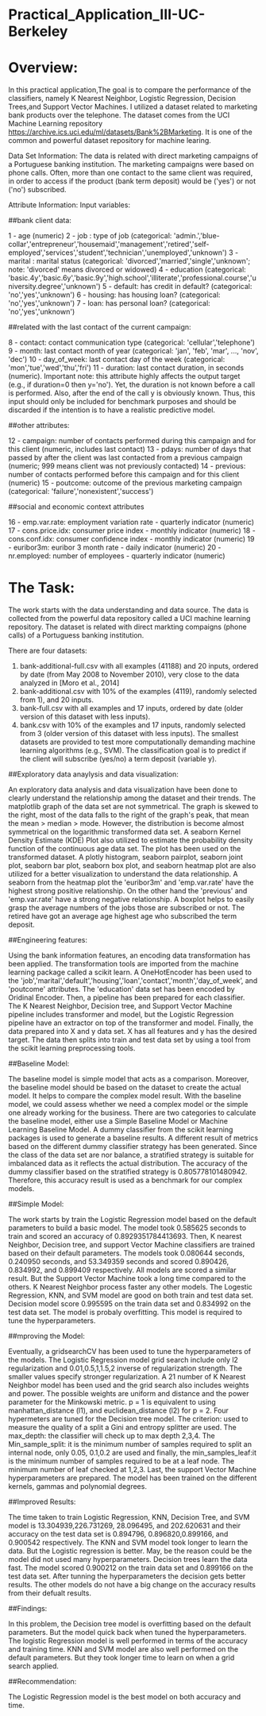 # Practical_Application_III-UC-Berkeley

# Overview:
In this practical application,The goal is to compare the performance of the classifiers, namely K Nearest Neighbor, Logistic Regression, Decision Trees,and Support Vector Machines. I utilized a dataset related to marketing bank products over the telephone. The dataset comes from the UCI Machine Learning repository https://archive.ics.uci.edu/ml/datasets/Bank%2BMarketing. It is one of the common and powerful dataset repository for machine learing. 

Data Set Information:
The data is related with direct marketing campaigns of a Portuguese banking institution. The marketing campaigns were based on phone calls. Often, more than one contact to the same client was required, in order to access if the product (bank term deposit) would be ('yes') or not ('no') subscribed.

Attribute Information:
Input variables:

##bank client data:

1 - age (numeric)
2 - job : type of job (categorical: 'admin.','blue-collar','entrepreneur','housemaid','management','retired','self-employed','services','student','technician','unemployed','unknown')
3 - marital : marital status (categorical: 'divorced','married','single','unknown'; note: 'divorced' means divorced or widowed)
4 - education (categorical: 'basic.4y','basic.6y','basic.9y','high.school','illiterate','professional.course','university.degree','unknown')
5 - default: has credit in default? (categorical: 'no','yes','unknown')
6 - housing: has housing loan? (categorical: 'no','yes','unknown')
7 - loan: has personal loan? (categorical: 'no','yes','unknown')

##related with the last contact of the current campaign:

8 - contact: contact communication type (categorical: 'cellular','telephone')
9 - month: last contact month of year (categorical: 'jan', 'feb', 'mar', ..., 'nov', 'dec')
10 - day_of_week: last contact day of the week (categorical: 'mon','tue','wed','thu','fri')
11 - duration: last contact duration, in seconds (numeric). Important note: this attribute highly affects the output target (e.g., if duration=0 then y='no'). Yet, the duration is not known before a call is performed. Also, after the end of the call y is obviously known. Thus, this input should only be included for benchmark purposes and should be discarded if the intention is to have a realistic predictive model.

##other attributes:

12 - campaign: number of contacts performed during this campaign and for this client (numeric, includes last contact)
13 - pdays: number of days that passed by after the client was last contacted from a previous campaign (numeric; 999 means client was not previously contacted)
14 - previous: number of contacts performed before this campaign and for this client (numeric)
15 - poutcome: outcome of the previous marketing campaign (categorical: 'failure','nonexistent','success')

##social and economic context attributes

16 - emp.var.rate: employment variation rate - quarterly indicator (numeric)
17 - cons.price.idx: consumer price index - monthly indicator (numeric)
18 - cons.conf.idx: consumer confidence index - monthly indicator (numeric)
19 - euribor3m: euribor 3 month rate - daily indicator (numeric)
20 - nr.employed: number of employees - quarterly indicator (numeric)

# The Task:
The work starts with the data understanding and data source. The data is collected from the powerful data repository called a UCI machine learning repository.
The dataset is related with direct markting compaigns (phone calls) of a Portuguess banking institution. 

There are four datasets:
1) bank-additional-full.csv with all examples (41188) and 20 inputs, ordered by date (from May 2008 to November 2010), very close to the data analyzed in [Moro et al., 2014]
2) bank-additional.csv with 10% of the examples (4119), randomly selected from 1), and 20 inputs.
3) bank-full.csv with all examples and 17 inputs, ordered by date (older version of this dataset with less inputs).
4) bank.csv with 10% of the examples and 17 inputs, randomly selected from 3 (older version of this dataset with less inputs).
The smallest datasets are provided to test more computationally demanding machine learning algorithms (e.g., SVM).
The classification goal is to predict if the client will subscribe (yes/no) a term deposit (variable y).

##Exploratory data anaylysis and data visualization:

An exploratory data analysis and data visualization have been done to clearly understand the relationship among the dataset and their trends. The matplotlib graph of the data set are not symmetrical. The graph is skewed to the right, most of the data falls to the right of the graph's peak, that mean the mean > median > mode. However, the distribution is become almost symmetrical on the logarithmic transformed data set. A seaborn Kernel Density Estimate (KDE) Plot also utilized to estimate the probability density function of the continuous age data set. The plot has been used on the transformed dataset. A plotly histogram, seaborn pairplot, seaborn joint plot, seaborn bar plot, seaborn box plot, and seaborn heatmap plot are also utilized for a better visualization to understand the data relationship. 
A seaborn from the heatmap plot the 'euribor3m' and 'emp.var.rate' have the highest strong positive relationship. On the other hand the 'previous' and 'emp.var.rate' have a strong negative relationship. A boxplot helps to easily grasp the average numbers of the jobs those are subscribed or not. The retired have got an average age highest age who subscribed the term deposit.


##Engineering features:

Using the bank information features, an encoding data transformation has been applied. The transformation tools are imported from the machine learning package called a scikit learn. A OneHotEncoder has been used to the 'job','marital','default','housing','loan','contact','month','day_of_week’, and 'poutcome' attributes. The 'education' data set has been encoded by Oridinal Encoder. Then, a pipeline has been prepared for each classifier. The K Nearest Neighbor, Decision tree, and Support Vector Machine pipeline includes transformer and model, but the Logistic Regression pipeline have an extractor on top of the transformer and model. Finally, the data prepared into X and y data set. X has all features and y has the desired target. The data then splits into train and test data set by using a tool from the scikit learning preprocessing tools.

##Baseline Model:

The baseline model is simple model that acts as a comparison. Moreover, the baseline model should be based on the dataset to create the actual model. It helps to compare the complex model result. With the baseline model, we could assess whether we need a complex model or the simple one already working for the business. There are two categories to calculate the baseline model, either use a Simple Baseline Model or Machine Learning Baseline Model. A dummy classifier from the scikit learning packages is used to generate a baseline results. A different result of metrics based on the different dummy classifier strategy has been generated. Since the class of the data set are nor balance, a stratified strategy is suitable for imbalanced data as it reflects the actual distribution. The accuracy of the dummy classifier based on the stratified strategy is 0.805778101480942. Therefore, this accuracy result is used as a benchmark for our complex models.

##Simple Model:

The work starts by train the Logistic Regression model based on the default parameters to build a basic model. The model took 0.585625 seconds to train and scored an accuracy of 0.8929351784413693. Then, K nearest Neighbor, Decision tree, and support Vector Machine classifiers are trained based on their default parameters. The models took 0.080644 seconds, 0.240950 seconds, and 53.349359 seconds and scored 0.890426, 0.834992, and 0.899409 respectively. All models are scored a similar result. But the Support Vector Machine took a long time compared to the others. K Nearest Neighbor process faster any other models. The Logestic Regression, KNN, and SVM model are good on both train and test data set. Decision model score 0.995595 on the train data set and 0.834992 on the test data set. The model is probaly overfitting. This 
model is required to tune the hyperparameters. 

##mproving the Model:

Eventually, a gridsearchCV has been used to tune the hyperparameters of the models. The Logistic Regression model grid search include only l2 regularization and 0.01,0.5,1,1.5,2 inverse of regularization strength. The smaller values specify stronger regularization. A 21 number of K Nearest Neighbor model has been used and the grid search also includes weights and power. The possible weights are uniform and distance and the power parameter for the Minkowski metric. p = 1 is equivalent to using manhattan_distance (l1), and euclidean_distance (l2) for p = 2. Four hypermeters are tuned for the Decision tree model. The criterion: used to measure the quality of a split a Gini and entropy splitter are used. The max_depth: the classifier will check up to max depth 2,3,4. The Min_sample_split: it is the minimum number of samples required to split an internal node, only 0.05, 0.1,0.2 are used and finally, the min_samples_leaf:it is the minimum number of samples required to be at a leaf node. The minimum number of leaf checked at 1,2,3. Last, the support Vector Machine hyperparameters are prepared. The model has been trained on the different kernels, gammas and polynomial degrees.

##Improved Results:

The time taken to train Logistic Regression, KNN, Decision Tree, and SVM model is 13.304939,226.731269, 28.096495, and 202.620631 and their accuracy on the test data set is 0.894796, 0.896820,0.899166, and 0.900542 respectively. The KNN and SVM model took longer to learn the data. But the Logistic regression is better. May, be the reason could be the model did not used many hyperparameters. Decision trees learn the data fast. The model scored 0.900212 on the train data set	and 0.899166 on the test data set. After tunning the hyperparameters the decision gets better results. The other models do not have a big change on the accuracy results from their defualt results. 

##Findings:

In this problem, the Decision tree model is overfitting based on the default parameters. But the model quick back when tuned the hyperparameters. The logistic Regression model is well performed in terms of the accuracy and training time. KNN and SVM model are also well performed on the default parameters. But they took longer time to learn on when a grid search applied.

##Recommendation:

The Logistic Regression model is the best model on both accuracy and time.






